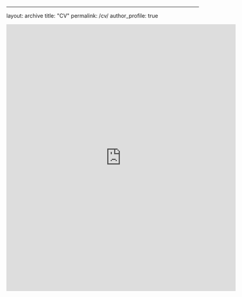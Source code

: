 ---
layout: archive
title: "CV"
permalink: /cv/
author_profile: true

<embed src="https://koalalll.github.io/ChangLiu/files/CV_ChangLiu.pdf" width="600" height="700" type='application/pdf'/>

